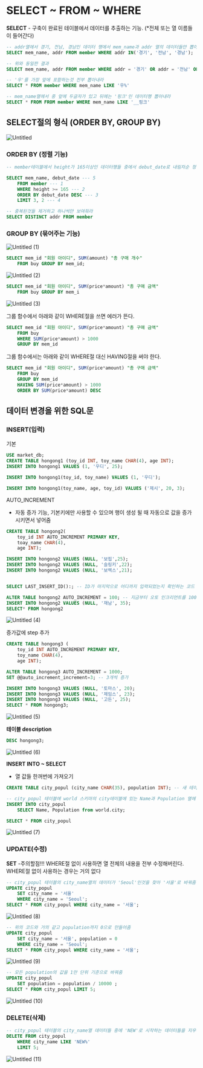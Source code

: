 # SELECT ~ FROM ~ WHERE

**SELECT** - 구축이 완료된 테이블에서 데이터를 추출하는 기능. (*전체 또는 열 이름들이 들어간다)

```SQL
-- addr열에서 경기, 전남, 경남인 데이터 행에서 mem_name과 addr 열의 데이터들만 뽑아내라
SELECT mem_name, addr FROM member WHERE addr IN('경기', '전남', '경남');

-- 위와 동일한 결과
SELECT mem_name, addr FROM member WHERE addr = '경기' OR addr = '전남' OR addr = '경남';
```

```SQL
-- '우'를 가장 앞에 포함하는것 전부 뽑아내라
SELECT * FROM member WHERE mem_name LIKE '우%' 
```

```SQL
-- mem_name열에서 중 앞에 두글자가 있고 뒤에는 '핑크'인 데이터행 뽑아내라
SELECT * FROM FROM member WHERE mem_name LIKE '__핑크' 
```


## SELECT절의 형식 (ORDER BY, GROUP BY)

![Untitled](https://github.com/junhosong0/MySQL/assets/117610783/d37830d2-26f7-4959-a21b-a7418c05b7a6)

### ORDER BY (정렬 기능)

```SQL
-- member테이블에서 height가 165이상인 데이터행들 중에서 debut_date로 내림차순 정렬하고 가장 위의 3번째부터 2개의 데이터행들을 보여주는데 mem_name과 debut_date 열들만 보여줘라

SELECT mem_name, debut_date --- 5
	FROM member --- 1
	WHERE height >= 165 --- 2
	ORDER BY debut_date DESC --- 3
	LIMIT 3, 2 --- 4
```

```SQL
-- 중복된것들 제거하고 하나씩만 보여줘라
SELECT DISTINCT addr FROM member 
```

### GROUP BY (묶어주는 기능)

![Untitled (1)](https://github.com/junhosong0/MySQL/assets/117610783/274ba589-0694-4a5c-828a-5038cee8a049)



```SQL
SELECT mem_id "회원 아이디", SUM(amount) "총 구매 개수" 
	FROM buy GROUP BY mem_id;
```

![Untitled (2)](https://github.com/junhosong0/MySQL/assets/117610783/729a2082-e642-455b-9ac1-356b9bda9d3c)



```SQL
SELECT mem_id "회원 아이디", SUM(price*amount) "총 구매 금액"
	FROM buy GROUP BY mem_i
```

![Untitled (3)](https://github.com/junhosong0/MySQL/assets/117610783/0af747d2-728f-4a19-86fa-a316ac2c2b6b)


그룹 함수에서 아래와 같이 WHERE절을 쓰면 에러가 뜬다.
```SQL
SELECT mem_id "회원 아이디", SUM(price*amount) "총 구매 금액"
	FROM buy
	WHERE SUM(price*amount) > 1000
	GROUP BY mem_id
```

그룹 함수에서는 아래와 같이 WHERE절 대신 HAVING절을 써야 한다.
```SQL
SELECT mem_id "회원 아이디", SUM(price*amount) "총 구매 금액"
	FROM buy
	GROUP BY mem_id
	HAVING SUM(price*amount) > 1000
	ORDER BY SUM(price*amount) DESC
```

## 데이터 변경을 위한 SQL문

### INSERT(입력)

기본
```SQL
USE market_db;
CREATE TABLE hongong1 (toy_id INT, toy_name CHAR(4), age INT);
INSERT INTO hongong1 VALUES (1, '우디', 25);

INSERT INTO hongong1(toy_id, toy_name) VALUES (1, '우디');

INSERT INTO hongong1(toy_name, age, toy_id) VALUES ('제시', 20, 3);
```

AUTO_INCREMENT
- 자동 증가 기능, 기본키에만 사용할 수 있으며 행이 생성 될 때 자동으로 값을 증가시키면서 넣어줌
```SQL
CREATE TABLE hongong2(
	toy_id INT AUTO_INCREMENT PRIMARY KEY,
    toay_name CHAR(4),
    age INT);

INSERT INTO hongong2 VALUES (NULL, '보핍',25);
INSERT INTO hongong2 VALUES (NULL, '슬링키',22);
INSERT INTO hongong2 VALUES (NULL, '보렉스',21);


SELECT LAST_INSERT_ID():; -- ID가 마지막으로 어디까지 입력되었는지 확인하는 코드

ALTER TABLE hongong2 AUTO_INCREMENT = 100; -- 지금부터 오토 인크리먼트를 100번부터로 하겠다
INSERT INTO hongong2 VALUES (NULL, '재남', 35);
SELECT* FROM hongong2
```
![Untitled (4)](https://github.com/junhosong0/MySQL/assets/117610783/b4576fa8-86f7-4b76-b2d1-e473eb8538fc)

증가값에 step 추가
```SQL
CREATE TABLE hongong3 (
	toy_id INT AUTO_INCREMENT PRIMARY KEY,
    toy_name CHAR(4),
    age INT);

ALTER TABLE hongong3 AUTO_INCREMENT = 1000;
SET @@auto_increment_increment=3; -- 3개씩 증가

INSERT INTO hongong3 VALUES (NULL, '토마스', 20);
INSERT INTO hongong3 VALUES (NULL, '제임스', 23);
INSERT INTO hongong3 VALUES (NULL, '고든', 25);
SELECT * FROM hongong3;
```
![Untitled (5)](https://github.com/junhosong0/MySQL/assets/117610783/172db2a1-bfaf-4069-a96a-6ababad107de)


**테이블 description**
```SQL
DESC hongong3;
```
![Untitled (6)](https://github.com/junhosong0/MySQL/assets/117610783/03dfc667-9f96-47da-98d4-69da9cd6e1cf)


**INSERT INTO ~ SELECT**
- 열 값들 한꺼번에 가져오기
```SQL
CREATE TABLE city_popul (city_name CHAR(35), population INT); -- 새 테이블 생성

-- city_popul 테이블에 world 스키마의 city테이블에 있는 Name과 Population 열에 있는 데이터들을 추가해줌
INSERT INTO city_popul
	SELECT Name, Population from world.city; 

SELECT * FROM city_popul
```
![Untitled (7)](https://github.com/junhosong0/MySQL/assets/117610783/3b723129-c3c0-4419-a47c-ff8cd5d2b62b)



### UPDATE(수정)

**SET**
-주의할점!!! WHERE절 없이 사용하면 열 전체의 내용을 전부 수정해버린다. WHERE절 없이 사용하는 경우는 거의 없다 
```SQL
-- city_popul 테이블의 city_name열의 데이터가 'Seoul'인것을 찾아 '서울'로 바꿔줌
UPDATE city_popul
	SET city_name = '서울'
    WHERE city_name = 'Seoul';
SELECT * FROM city_popul WHERE city_name = '서울';
```
![Untitled (8)](https://github.com/junhosong0/MySQL/assets/117610783/9843c7dd-34d5-48ae-9121-935daebb036e)

```SQL
-- 위의 코드와 거의 같고 population까지 0으로 만들어줌
UPDATE city_popul
	SET city_name = '서울', population = 0
    WHERE city_name = 'Seoul';
SELECT * FROM city_popul WHERE city_name = '서울';
```
![Untitled (9)](https://github.com/junhosong0/MySQL/assets/117610783/1662ae0c-c756-41c4-bc69-d71726e726cb)

```SQL
-- 모든 population의 값을 1만 단위 기준으로 바꿔줌
UPDATE city_popul
	SET population = population / 10000 ;
SELECT * FROM city_popul LIMIT 5;
```
![Untitled (10)](https://github.com/junhosong0/MySQL/assets/117610783/70c1396b-e0de-487b-a867-28631d80afa0)


### DELETE(삭제)
```SQL
-- city_popul 테이블의 city_name열 데이터들 중에 'NEW'로 시작하는 데이터들을 지우는데 가장위의 5개만 지워
DELETE FROM city_popul
	WHERE city_name LIKE 'NEW%'
    LIMIT 5;
```
![Untitled (11)](https://github.com/junhosong0/MySQL/assets/117610783/ce5ba02f-3a3d-4526-9685-d35c0de8f248)
